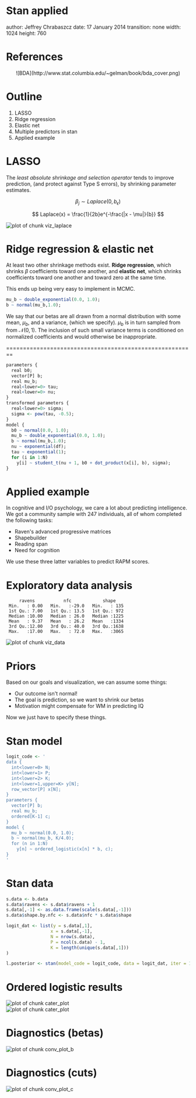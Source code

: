 <script type="text/javascript"
       src="http://cdn.mathjax.org/mathjax/latest/MathJax.js?config=TeX-AMS-MML_HTMLorMML">
</script>
<script type="text/x-mathjax-config">
 MathJax.Hub.Config({
   tex2jax: {inlineMath: [['$','$'], ['\\(','\\)']]}
 });
</script>

Stan applied
========================================================
author: Jeffrey Chrabaszcz
date: 17 January 2014
transition: none
width: 1024
height: 760




References
========================================================

<center>
![BDA](http://www.stat.columbia.edu/~gelman/book/bda_cover.png)
</center>

Outline
========================================================

1. LASSO
2. Ridge regression
3. Elastic net
4. Multiple predictors in stan
5. Applied example

LASSO
========================================================

The *least absolute shrinkage and selection operator* tends to improve prediction, (and protect against Type S errors), by shrinking parameter estimates.

$$
\beta_j \sim Laplace(0, b_\epsilon)
$$

$$
Laplace(x) = \frac{1}{2b}e^{-\frac{|x - \mu|}{b}}
$$

<img src="Lecture12-figure/viz_laplace.png" title="plot of chunk viz_laplace" alt="plot of chunk viz_laplace" style="display: block; margin: auto;" />


Ridge regression & elastic net
========================================================

At least two other shrinkage methods exist.
**Ridge regression**, which shrinks $\beta$ coefficients toward one another, and **elastic net**, which shrinks coefficients toward one another and toward zero at the same time.

This ends up being very easy to implement in MCMC.


```r
mu_b ~ double_exponential(0.0, 1.0);
b ~ normal(mu_b,1.0);
```


We say that our betas are all drawn from a normal distribution with some mean, $\mu_b$, and a variance, (which we specify).
$\mu_b$ is in turn sampled from from $\mathcal{N}(0, 1)$.
The inclusion of such small variance terms is conditioned on normalized coefficients and would otherwise be inappropriate.

========================================================


```r
parameters {
  real b0;
  vector[P] b;
  real mu_b;
  real<lower=0> tau;
  real<lower=0> nu;
}
transformed parameters {
  real<lower=0> sigma;
  sigma <- pow(tau, -0.5);
}
model {
  b0 ~ normal(0.0, 1.0);
  mu_b ~ double_exponential(0.0, 1.0);
  b ~ normal(mu_b,1.0);
  nu ~ exponential(df);
  tau ~ exponential(1);
  for (i in 1:N)
    y[i] ~ student_t(nu + 1, b0 + dot_product(x[i], b), sigma);
}
```


Applied example
========================================================

In cognitive and I/O psychology, we care a lot about predicting intelligence.
We got a community sample with 247 individuals, all of whom completed the following tasks:

* Raven's advanced progressive matrices
* Shapebuilder
* Reading span
* Need for cognition

We use these three latter variables to predict RAPM scores.

Exploratory data analysis
========================================================


```
     ravens           nfc            shape     
 Min.   : 0.00   Min.   :-29.0   Min.   : 135  
 1st Qu.: 7.00   1st Qu.: 13.5   1st Qu.: 972  
 Median :10.00   Median : 26.0   Median :1225  
 Mean   : 9.37   Mean   : 26.2   Mean   :1334  
 3rd Qu.:12.00   3rd Qu.: 40.0   3rd Qu.:1638  
 Max.   :17.00   Max.   : 72.0   Max.   :3065  
```

<img src="Lecture12-figure/viz_data.png" title="plot of chunk viz_data" alt="plot of chunk viz_data" style="display: block; margin: auto;" />


Priors
========================================================

Based on our goals and visualization, we can assume some things:

* Our outcome isn't normal!
* The goal is prediction, so we want to shrink our betas
* Motivation might compensate for WM in predicting IQ

Now we just have to specify these things.

Stan model
========================================================


```r
logit_code <- '
data {
  int<lower=0> N;
  int<lower=1> P;
  int<lower=2> K;
  int<lower=1,upper=K> y[N];
  row_vector[P] x[N];
}
parameters {
  vector[P] b;
  real mu_b;
  ordered[K-1] c;
}
model {
  mu_b ~ normal(0.0, 1.0);
  b ~ normal(mu_b, K/4.0);
  for (n in 1:N)
    y[n] ~ ordered_logistic(x[n] * b, c);
}
'
```


Stan data
========================================================


```r
s.data <- b.data
s.data$ravens <- s.data$ravens + 1
s.data[,-1] <- as.data.frame(scale(s.data[,-1]))
s.data$shape.by.nfc <- s.data$nfc * s.data$shape

logit_dat <- list(y = s.data[,1],
                 x = s.data[,-1],
                 N = nrow(s.data),
                 P = ncol(s.data) - 1,
                 K = length(unique(s.data[,1]))
)

l.posterior <- stan(model_code = logit_code, data = logit_dat, iter = 1000, chains = 3)
```


Ordered logistic results
========================================================

<img src="Lecture12-figure/cater_plot1.png" title="plot of chunk cater_plot" alt="plot of chunk cater_plot" style="display: block; margin: auto;" /><img src="Lecture12-figure/cater_plot2.png" title="plot of chunk cater_plot" alt="plot of chunk cater_plot" style="display: block; margin: auto;" />


Diagnostics (betas)
========================================================

<img src="Lecture12-figure/conv_plot_b.png" title="plot of chunk conv_plot_b" alt="plot of chunk conv_plot_b" style="display: block; margin: auto;" />


Diagnostics (cuts)
========================================================

<img src="Lecture12-figure/conv_plot_c.png" title="plot of chunk conv_plot_c" alt="plot of chunk conv_plot_c" style="display: block; margin: auto;" />

